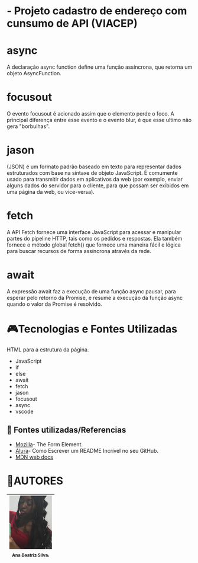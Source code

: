 #  - Projeto cadastro de endereço com cunsumo de API (VIACEP)


 # async
A declaração async function define uma função assíncrona, que retorna um objeto AsyncFunction.

 # focusout
O evento focusout é acionado assim que o elemento perde o foco. A principal diferença entre esse evento e o evento blur, é que esse ultimo não gera "borbulhas".

# jason
(JSON) é um formato padrão baseado em texto para representar dados estruturados com base na sintaxe de objeto JavaScript. É comumente usado para transmitir dados em aplicativos da web (por exemplo, enviar alguns dados do servidor para o cliente, para que possam ser exibidos em uma página da web, ou vice-versa). 


# fetch
A API Fetch fornece uma interface JavaScript para acessar e manipular partes do pipeline HTTP, tais como os pedidos e respostas. Ela também fornece o método global fetch() que fornece uma maneira fácil e lógica para buscar recursos de forma assíncrona através da rede.

 # await 
 A expressão await faz a execução de uma função async pausar, para esperar pelo retorno da Promise, e resume a execução da função async quando o valor da Promise é resolvido.





# 🎮Tecnologias e Fontes Utilizadas
 
HTML para a estrutura da página.
- JavaScript
 - if
  - else
  - await
  - fetch
  - jason
  - focusout
  - async
- vscode  
 





## 🚧 Fontes utilizadas/Referencias 

* [Mozilla](https://developer.mozilla.org/en-US/docs/Web/HTML/Element/form)- The Form Element.
* [Alura](https://www.alura.com.br/artigos/escrever-bom-readme)- Como Escrever um README Incrível no seu GitHub.
*  [MDN web docs](https://developer.mozilla.org/pt-BR/)


 
 # 💋AUTORES
 [<img loading="bia.jpg" src="bia.jpg" width=115><br><sub>Ana Beatriz Silva.</sub>](https://github.com/biasantorii) |
| :---: